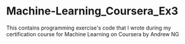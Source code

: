# Machine-Learning_Coursera_Ex3
This contains programming exercise's code that I wrote during my certification course for Machine Learning on Coursera by Andrew NG
